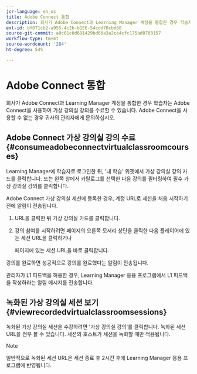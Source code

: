 ```yaml
---
jcr-language: en_us
title: Adobe Connect 통합
description: 회사가 Adobe Connect과 Learning Manager 계정을 통합한 경우 학습자는 Adobe Connect을 사용하여 가상 강의실 강의를 수료할 수 있습니다. Adobe Connect을 사용할 수 없는 경우 귀사의 관리자에게 문의하십시오.
exl-id: bf071cb2-a955-4c2b-b156-54cdd78cbd68
source-git-commit: a0c01c0d691429bd66a3a2ce4cfc175ad0703157
workflow-type: tm+mt
source-wordcount: '284'
ht-degree: 54%

---
```


# Adobe Connect 통합

회사가 Adobe Connect과 Learning Manager 계정을 통합한 경우 학습자는 Adobe Connect을 사용하여 가상 강의실 강의를 수료할 수 있습니다. Adobe Connect을 사용할 수 없는 경우 귀사의 관리자에게 문의하십시오.

## Adobe Connect 가상 강의실 강의 수료 {#consumeadobeconnectvirtualclassroomcourses}

Learning Manager에 학습자로 로그인한 뒤, &#39;내 학습&#39; 위젯에서 가상 강의실 강의 카드를 클릭합니다. 또는 왼쪽 창에서 카탈로그를 선택한 다음 강의를 필터링하여 필수 가상 강의실 강의를 클릭합니다.

Adobe Connect 가상 강의실 세션에 등록한 경우, 계정 URL로 세션을 처음 시작하기 전에 알림이 전송됩니다.

1. URL을 클릭한 뒤 가상 강의실 카드를 클릭합니다.
1. 강의 참여를 시작하려면 페이지의 오른쪽 모서리 상단을 클릭한 다음 플레이어에 있는 세션 URL을 클릭하거나

   페이지에 있는 세션 URL을 바로 클릭합니다.

강의를 완료하면 성공적으로 강의를 완료했다는 알림이 전송됩니다.

관리자가 L1 피드백을 허용한 경우, Learning Manager 응용 프로그램에서 L1 피드백을 작성하라는 알림 메시지를 전송합니다.

## 녹화된 가상 강의실 세션 보기 {#viewrecordedvirtualclassroomsessions}

녹화된 가상 강의실 세션을 수강하려면 &#39;가상 강의실 강의&#39;를 클릭합니다. 녹화된 세션 URL을 전부 볼 수 있습니다. 세션의 호스트가 세션을 녹화할 때만 적용됩니다.

>[!NOTE]
>
>일반적으로 녹화된 세션 URL은 세션 종료 후 2시간 후에 Learning Manager 응용 프로그램에 반영됩니다.
